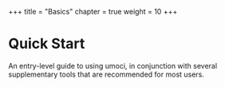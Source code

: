 +++
title = "Basics"
chapter = true
weight = 10
+++

# Quick Start #

An entry-level guide to using umoci, in conjunction with several supplementary
tools that are recommended for most users.
